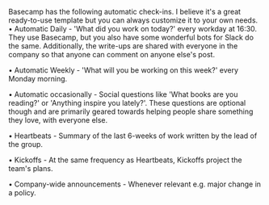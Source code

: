 Basecamp has the following automatic check-ins. I believe it's a great ready-to-use template but you can always customize it to your own needs.
•	Automatic Daily - 'What did you work on today?' every workday at 16:30. They use Basecamp, but you also have some wonderful bots for Slack do the same. Additionally, the write-ups are shared with everyone in the company so that anyone can comment on anyone else's post.
 
•	Automatic Weekly - 'What will you be working on this week?' every Monday morning.
 
•	Automatic occasionally - Social questions like 'What books are you reading?' or 'Anything inspire you lately?'. These questions are optional though and are primarily geared towards helping people share something they love, with everyone else.
 
•	Heartbeats - Summary of the last 6-weeks of work written by the lead of the group.
 
•	Kickoffs - At the same frequency as Heartbeats, Kickoffs project the team's plans.
 
•	Company-wide announcements - Whenever relevant e.g. major change in a policy.
